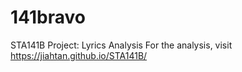 # 141bravo
STA141B Project: Lyrics Analysis
For the analysis, visit https://jiahtan.github.io/STA141B/ 
